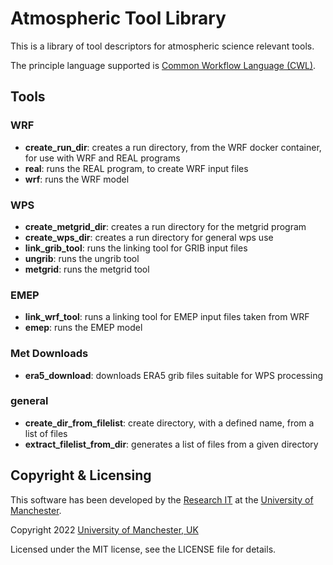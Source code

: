 # Atmospheric Tool Library

This is a library of tool descriptors for atmospheric science relevant tools.

The principle language supported is [Common Workflow Language (CWL)](https://www.commonwl.org/).

## Tools

### WRF

- **create_run_dir**: creates a run directory, from the WRF docker container, for use with WRF and REAL programs
- **real**: runs the REAL program, to create WRF input files
- **wrf**: runs the WRF model

### WPS

- **create_metgrid_dir**: creates a run directory for the metgrid program
- **create_wps_dir**: creates a run directory for general wps use
- **link_grib_tool**: runs the linking tool for GRIB input files
- **ungrib**: runs the ungrib tool
- **metgrid**: runs the metgrid tool

### EMEP

- **link_wrf_tool**: runs a linking tool for EMEP input files taken from WRF
- **emep**: runs the EMEP model

### Met Downloads

- **era5_download**: downloads ERA5 grib files suitable for WPS processing

### general

- **create_dir_from_filelist**: create directory, with a defined name, from a list of files
- **extract_filelist_from_dir**: generates a list of files from a given directory

## Copyright & Licensing

This software has been developed by the [Research IT](https://research-it.manchester.ac.uk/) 
at the [University of Manchester](https://www.manchester.ac.uk/).

Copyright 2022 [University of Manchester, UK](https://www.manchester.ac.uk/)

Licensed under the MIT license, see the LICENSE file for details.

